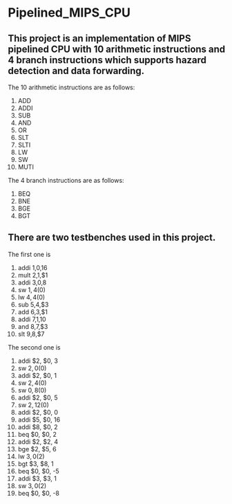 # Pipelined_MIPS_CPU

## This project is an implementation of MIPS pipelined CPU with 10 arithmetic instructions and 4 branch instructions which supports hazard detection and data forwarding. 
The 10 arithmetic instructions are as follows:
1. ADD
2. ADDI
3. SUB
4. AND
5. OR
6. SLT
7. SLTI
8. LW
9. SW
10. MUTI

The 4 branch instructions are as follows:
1. BEQ
2. BNE
3. BGE
4. BGT

## There are two testbenches used in this project. 
The first one is 
1. addi $1,$0,16
2. mult $2,$1,$1
3. addi $3,$0,8
4. sw $1,4($0)
5. lw $4,4($0)
6. sub $5,$4,$3
7. add $6,$3,$1
8. addi $7,$1,10
9. and $8,$7,$3
10. slt $9,$8,$7

The second one is 
1. addi $2, $0, 3
2. sw $2, 0($0)
3. addi $2, $0, 1
4. sw $2, 4($0)
5. sw $0, 8($0)
6. addi $2, $0, 5
7. sw $2, 12($0)
8. addi $2, $0, 0
9. addi $5, $0, 16
10. addi $8, $0, 2
11. beq $0, $0, 2
12. addi $2, $2, 4
13. bge $2, $5, 6
14. lw $3, 0($2)
15. bgt $3, $8, 1
16. beq $0, $0, -5
17. addi $3, $3, 1
18. sw $3, 0($2)
19. beq $0, $0, -8
